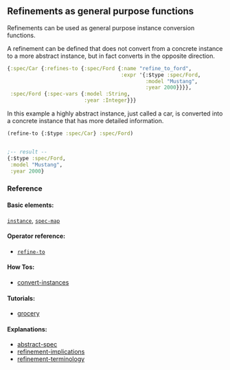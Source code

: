 <!---
  This markdown file was generated. Do not edit.
  -->

## Refinements as general purpose functions

Refinements can be used as general purpose instance conversion functions.

A refinement can be defined that does not convert from a concrete instance to a more abstract instance, but in fact converts in the opposite direction.

```clojure
{:spec/Car {:refines-to {:spec/Ford {:name "refine_to_ford",
                                     :expr '{:$type :spec/Ford,
                                             :model "Mustang",
                                             :year 2000}}}},
 :spec/Ford {:spec-vars {:model :String,
                         :year :Integer}}}
```

In this example a highly abstract instance, just called a car, is converted into a concrete instance that has more detailed information.

```clojure
(refine-to {:$type :spec/Car} :spec/Ford)


;-- result --
{:$type :spec/Ford,
 :model "Mustang",
 :year 2000}
```

### Reference

#### Basic elements:

[`instance`](../halite_basic-syntax-reference.md#instance), [`spec-map`](../../halite_spec-syntax-reference.md)

#### Operator reference:

* [`refine-to`](../halite_full-reference.md#refine-to)


#### How Tos:

* [convert-instances](../how-to/halite_convert-instances.md)


#### Tutorials:

* [grocery](../tutorial/halite_grocery.md)


#### Explanations:

* [abstract-spec](../explanation/halite_abstract-spec.md)
* [refinement-implications](../explanation/halite_refinement-implications.md)
* [refinement-terminology](../explanation/halite_refinement-terminology.md)


